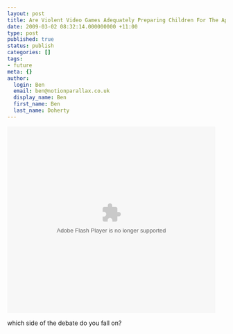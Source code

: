 ```yaml
---
layout: post
title: Are Violent Video Games Adequately Preparing Children For The Apocalypse?
date: 2009-03-02 08:32:14.000000000 +11:00
type: post
published: true
status: publish
categories: []
tags:
- future
meta: {}
author:
  login: Ben
  email: ben@notionparallax.co.uk
  display_name: Ben
  first_name: Ben
  last_name: Doherty
---
```

<p><embed src="http://www.theonion.com/content/themes/common/assets/onn_embed/embedded_player.swf" type="application/x-shockwave-flash" allowscriptaccess="always" allowfullscreen="true" wmode="transparent" flashvars="image=http://www.theonion.com/content/files/images/POST_APOCALYPTIC_article.jpg&amp;videoid=93495&amp;title=Are%20Violent%20Video%20Games%20Adequately%20Preparing%20Children%20For%20The%20Apocalypse%3F" height="430" width="480"></embed></p>
<p>which side of the debate do you fall on?</p>
